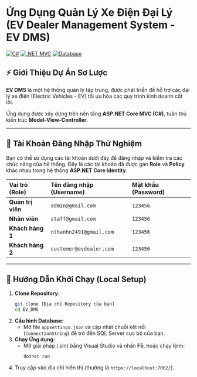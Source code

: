 # Ứng Dụng Quản Lý Xe Điện Đại Lý (EV Dealer Management System - EV DMS)

[![C#](https://img.shields.io/badge/Language-C%23-239120?style=for-the-badge&logo=c-sharp)](https://docs.microsoft.com/en-us/dotnet/csharp/)
[![.NET MVC](https://img.shields.io/badge/Framework-.NET%20MVC-512BD4?style=for-the-badge&logo=dotnet)](https://dotnet.microsoft.com/en-us/apps/aspnet)
[![Database](https://img.shields.io/badge/Database-SQL%20Server-CC2927?style=for-the-badge&logo=microsoft-sql-server)](https://www.microsoft.com/en-us/sql-server)

## ⚡ Giới Thiệu Dự Án Sơ Lược

**EV DMS** là một hệ thống quản lý tập trung, được phát triển để hỗ trợ các đại lý xe điện (Electric Vehicles - EV) tối ưu hóa các quy trình kinh doanh cốt lõi.

Ứng dụng được xây dựng trên nền tảng **ASP.NET Core MVC (C#)**, tuân thủ kiến trúc **Model-View-Controller**.

---

## 🔑 Tài Khoản Đăng Nhập Thử Nghiệm

Bạn có thể sử dụng các tài khoản dưới đây để đăng nhập và kiểm tra các chức năng của hệ thống. Đây là các tài khoản đã được gán **Role** và **Policy** khác nhau trong hệ thống **ASP.NET Core Identity**.

| Vai trò (Role) | Tên đăng nhập (Username) | Mật khẩu (Password) |
| :--- | :--- | :--- |
| **Quản trị viên** | `admin@gmail.com` | `123456` |
| **Nhân viên** | `staff@gmail.com` | `123456` |
| **Khách hàng 1** | `nthanhn2491@gmail.com` | `123456` |
| **Khách hàng 2** | `customer@evdealer.com` | `123456` |

---

## 🚀 Hướng Dẫn Khởi Chạy (Local Setup)

1.  **Clone Repository:**
    ```bash
    git clone [Địa chỉ Repository của bạn]
    cd EV_DMS
    ```
2.  **Cấu hình Database:**
    * Mở file `appsettings.json` và cập nhật chuỗi kết nối (`ConnectionString`) để trỏ đến SQL Server cục bộ của bạn.
3.  **Chạy Ứng dụng:**
    * Mở giải pháp (.sln) bằng Visual Studio và nhấn **F5**, hoặc chạy lệnh:
        ```bash
        dotnet run
        ```
4.  Truy cập vào địa chỉ hiển thị (thường là `https://localhost:7062/`).
